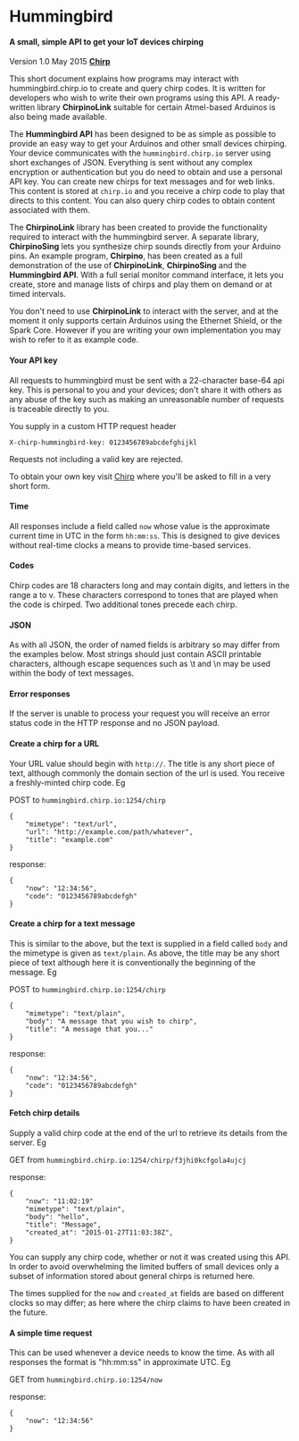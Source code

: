 # Hummingbird

#### A small, simple API to get your IoT devices chirping

Version 1.0 May 2015
**[Chirp](http://chirp.io)**

This short document explains how programs may interact with hummingbird.chirp.io to create and query chirp codes. It is written for developers who wish to write their own programs using this API. A ready-written library **ChirpinoLink** suitable for certain Atmel-based Arduinos is also being made available.

The **Hummingbird API** has been designed to be as simple as possible to provide an easy way to get your Arduinos and other small devices chirping. Your device communicates with the `hummingbird.chirp.io` server using short exchanges of JSON. Everything is sent without any complex encryption or authentication but you do need to obtain and use a personal API key. You can create new chirps for text messages and for web links. This content is stored at `chirp.io` and you receive a chirp code to play that directs to this content. You can also query chirp codes to obtain content associated with them.

The **ChirpinoLink** library has been created to provide the functionality required to interact with the hummingbird server. A separate library, **ChirpinoSing** lets you synthesize chirp sounds directly from your Arduino pins. An example program, **Chirpino**, has been created as a full demonstration of the use of  **ChirpinoLink**, **ChirpinoSing** and the **Hummingbird API**. With a full serial monitor command interface, it lets you create, store and manage lists of chirps and play them on demand or at timed intervals.

You don't need to use **ChirpinoLink** to interact with the server, and at the moment it only supports certain Arduinos using the Ethernet Shield, or the Spark Core. However if you are writing your own implementation you may wish to refer to it as example code. 

#### Your API key

All requests to hummingbird must be sent with a 22-character base-64 api key. This is personal to you and your devices; don't share it with others as any abuse of the key such as making an unreasonable number of requests is traceable directly to you.

You supply in a custom HTTP request header

	X-chirp-hummingbird-key: 0123456789abcdefghijkl

Requests not including a valid key are rejected.

To obtain your own key visit [Chirp](http://chirp.io/hello-developers/) where you'll be asked to fill in a very short form.


#### Time

All responses include a field called `now` whose value is the approximate current time in UTC in the form `hh:mm:ss`. This is designed to give devices without real-time clocks a means to provide time-based services.


#### Codes

Chirp codes are 18 characters long and may contain digits, and letters in the range a to v. These characters correspond to tones that are played when the code is chirped. Two additional tones precede each chirp.


#### JSON

As with all JSON, the order of named fields is arbitrary so may differ from the examples below. Most strings should just contain ASCII printable characters, although escape sequences such as \t and \n may be used within the body of text messages.


#### Error responses

If the server is unable to process your request you will receive an error status code in the HTTP response and no JSON payload.


#### Create a chirp for a URL

Your URL value should begin with `http://`. The title is any short piece of text, although commonly the domain section of the url is used. You receive a freshly-minted chirp code. Eg


POST to `hummingbird.chirp.io:1254/chirp`

	{
		"mimetype": "text/url",
		"url": "http://example.com/path/whatever",
		"title": "example.com"
	}

response:

	{
		"now": "12:34:56",
		"code": "0123456789abcdefgh"
	}


#### Create a chirp for a text message

This is similar to the above, but the text is supplied in a field called `body` and the mimetype is given as `text/plain`. As above, the title may be any short piece of text although here it is conventionally the beginning of the message. Eg

POST to `hummingbird.chirp.io:1254/chirp`

	{
		"mimetype": "text/plain",
		"body": "A message that you wish to chirp",
		"title": "A message that you..."
	}

response:

	{
		"now": "12:34:56",
		"code": "0123456789abcdefgh"
	}


#### Fetch chirp details

Supply a valid chirp code at the end of the url to retrieve its details from the server. Eg

GET from `hummingbird.chirp.io:1254/chirp/f3jhi0kcfgola4ujcj`

response:

	{
		"now": "11:02:19"
		"mimetype": "text/plain",
		"body": "hello",
		"title": "Message",
		"created_at": "2015-01-27T11:03:38Z",
	}

You can supply any chirp code, whether or not it was created using this API. In order to avoid overwhelming the limited buffers of small devices only a subset of information stored about general chirps is returned here.

The times supplied for the `now` and `created_at` fields are based on different clocks so may differ; as here where the chirp claims to have been created in the future.


#### A simple time request

This can be used whenever a device needs to know the time. As with all responses the format is "hh:mm:ss" in approximate UTC. Eg

GET from `hummingbird.chirp.io:1254/now`

response:

	{
		"now": "12:34:56"
	}
